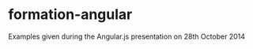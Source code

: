formation-angular
=================

Examples given during the Angular.js presentation on 28th October 2014
